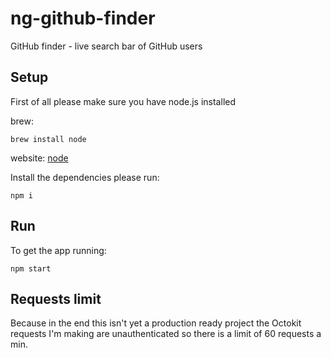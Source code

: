 # ng-github-finder
GitHub finder - live search bar of GitHub users

## Setup
First of all please make sure you have node.js installed

brew:
```
brew install node
```
website: [node](https://nodejs.org/en/)

Install the dependencies please run:
```
npm i 
```

## Run
To get the app running:

```
npm start 
```
## Requests limit
Because in the end this isn't yet a production ready project the Octokit requests I'm making are unauthenticated so there is a limit of 60 requests a min.
